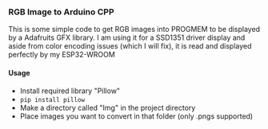 ### RGB Image to Arduino CPP

This is some simple code to get RGB images into PROGMEM to be displayed by a Adafruits GFX library. I am using it for a SSD1351 driver display and aside from color encoding issues (which I will fix), it is read and displayed perfectly by my ESP32-WROOM

#### Usage
- Install required library "Pillow"
- `pip install pillow`
- Make a directory called "Img" in the project directory
- Place images you want to convert in that folder (only .pngs supported)